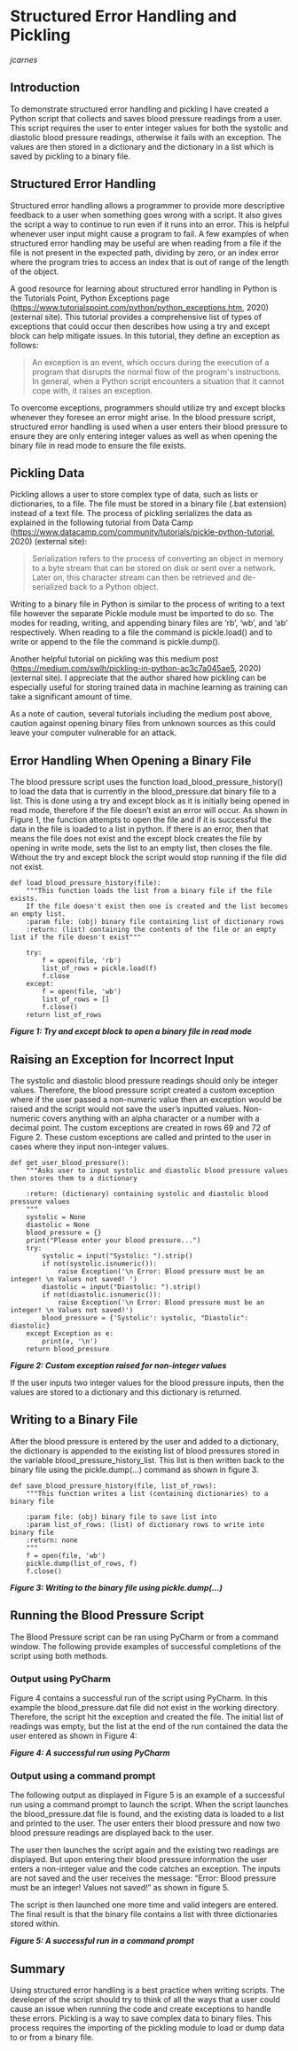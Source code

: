 # Structured Error Handling and Pickling
*jcarnes*

## Introduction
To demonstrate structured error handling and pickling I have created a Python script that collects and saves blood pressure readings from a user. This script requires the user to enter integer values for both the systolic and diastolic blood pressure readings, otherwise it fails with an exception. The values are then stored in a dictionary and the dictionary in a list which is saved by pickling to a binary file.

## Structured Error Handling
Structured error handling allows a programmer to provide more descriptive feedback to a user when something goes wrong with a script. It also gives the script a way to continue to run even if it runs into an error. This is helpful whenever user input might cause a program to fail. A few examples of when structured error handling may be useful are when reading from a file if the file is not present in the expected path, dividing by zero, or an index error where the program tries to access an index that is out of range of the length of the object.  

A good resource for learning about structured error handling in Python is the Tutorials Point, Python Exceptions page (https://www.tutorialspoint.com/python/python_exceptions.htm, 2020) (external site). This tutorial provides a comprehensive list of types of exceptions that could occur then describes how using a try and except block can help mitigate issues. In this tutorial, they define an exception as follows:

>An exception is an event, which occurs during the execution of a program that disrupts the normal flow of the program's instructions. In general, when a Python script encounters a situation that it cannot cope with, it raises an exception.

To overcome exceptions, programmers should utilize try and except blocks whenever they foresee an error might arise. In the blood pressure script, structured error handling is used when a user enters their blood pressure to ensure they are only entering integer values as well as when opening the binary file in read mode to ensure the file exists. 

## Pickling Data
Pickling allows a user to store complex type of data, such as lists or dictionaries, to a file. The file must be stored in a binary file (.bat extension) instead of a text file. The process of pickling serializes the data as explained in the following tutorial from Data Camp (https://www.datacamp.com/community/tutorials/pickle-python-tutorial, 2020) (external site):

>Serialization refers to the process of converting an object in memory to a byte stream that can be stored on disk or sent over a network. Later on, this character stream can then be retrieved and de-serialized back to a Python object.

Writing to a binary file in Python is similar to the process of writing to a text file however the separate Pickle module must be imported to do so. The modes for reading, writing, and appending binary files are ‘rb’, ‘wb’, and ‘ab’ respectively. When reading to a file the command is pickle.load() and to write or append to the file the command is pickle.dump(). 

Another helpful tutorial on pickling was this medium post (https://medium.com/swlh/pickling-in-python-ac3c7a045ae5, 2020) (external site). I appreciate that the author shared how pickling can be especially useful for storing trained data in machine learning as training can take a significant amount of time.

As a note of caution, several tutorials including the medium post above, caution against opening binary files from unknown sources as this could leave your computer vulnerable for an attack. 

## Error Handling When Opening a Binary File
The blood pressure script uses the function load_blood_pressure_history() to load the data that is currently in the blood_pressure.dat binary file to a list. This is done using a try and except block as it is initially being opened in read mode, therefore if the file doesn’t exist an error will occur. As shown in Figure 1, the function attempts to open the file and if it is successful the data in the file is loaded to a list in python. If there is an error, then that means the file does not exist and the except block creates the file by opening in write mode, sets the list to an empty list, then closes the file. Without the try and except block the script would stop running if the file did not exist.

```
def load_blood_pressure_history(file):
    """This function loads the list from a binary file if the file exists.
    If the file doesn't exist then one is created and the list becomes an empty list.
    :param file: (obj) binary file containing list of dictionary rows
    :return: (list) containing the contents of the file or an empty list if the file doesn't exist"""

    try:
        f = open(file, 'rb')
        list_of_rows = pickle.load(f)
        f.close
    except:
        f = open(file, 'wb')
        list_of_rows = []
        f.close()
    return list_of_rows

```
**_Figure 1: Try and except block to open a binary file in read mode_**
  
## Raising an Exception for Incorrect Input
The systolic and diastolic blood pressure readings should only be integer values. Therefore, the blood pressure script created a custom exception where if the user passed a non-numeric value then an exception would be raised and the script would not save the user’s inputted values. Non-numeric covers anything with an alpha character or a number with a decimal point. The custom exceptions are created in rows 69 and 72 of Figure 2. These custom exceptions are called and printed to the user in cases where they input non-integer values.

```
def get_user_blood_pressure():
    """Asks user to input systolic and diastolic blood pressure values then stores them to a dictionary

    :return: (dictionary) containing systolic and diastolic blood pressure values
    """
    systolic = None
    diastolic = None
    blood_pressure = {}
    print("Please enter your blood pressure...")
    try:
        systolic = input("Systolic: ").strip()
        if not(systolic.isnumeric()):
            raise Exception('\n Error: Blood pressure must be an integer! \n Values not saved! ')
        diastolic = input("Diastolic: ").strip()
        if not(diastolic.isnumeric()):
            raise Exception('\n Error: Blood pressure must be an integer! \n Values not saved!')
        blood_pressure = {'Systolic': systolic, "Diastolic": diastolic}
    except Exception as e:
        print(e, '\n')
    return blood_pressure
```


**_Figure 2: Custom exception raised for non-integer values_**

If the user inputs two integer values for the blood pressure inputs, then the values are stored to a dictionary and this dictionary is returned.

## Writing to a Binary File
After the blood pressure is entered by the user and added to a dictionary, the dictionary is appended to the existing list of blood pressures stored in the variable blood_pressure_history_list. This list is then written back to the binary file using the pickle.dump(…) command as shown in figure 3. 

```
def save_blood_pressure_history(file, list_of_rows):
    """This function writes a list (containing dictionaries) to a binary file

    :param file: (obj) binary file to save list into
    :param list_of_rows: (list) of dictionary rows to write into binary file
    :return: none
    """
    f = open(file, 'wb')
    pickle.dump(list_of_rows, f)
    f.close()
```
 
**_Figure 3: Writing to the binary file using pickle.dump(…)_**

## Running the Blood Pressure Script

The Blood Pressure script can be ran using PyCharm or from a command window. The following provide examples of successful completions of the script using both methods. 

### Output using PyCharm
Figure 4 contains a successful run of the script using PyCharm. In this example the blood_pressure.dat file did not exist in the working directory. Therefore, the script hit the exception and created the file. The initial list of readings was empty, but the list at the end of the run contained the data the user entered as shown in Figure 4:

**_Figure 4: A successful run using PyCharm_**

### Output using a command prompt
The following output as displayed in Figure 5 is an example of a successful run using a command prompt to launch the script. When the script launches the blood_pressure.dat file is found, and the existing data is loaded to a list and printed to the user. The user enters their blood pressure and now two blood pressure readings are displayed back to the user.

The user then launches the script again and the existing two readings are displayed. But upon entering their blood pressure information the user enters a non-integer value and the code catches an exception. The inputs are not saved and the user receives the message: “Error: Blood pressure must be an integer! Values not saved!” as shown in figure 5.

The script is then launched one more time and valid integers are entered. The final result is that the binary file contains a list with three dictionaries stored within. 


**_Figure 5: A successful run in a command prompt_**

## Summary
Using structured error handling is a best practice when writing scripts. The developer of the script should try to think of all the ways that a user could cause an issue when running the code and create exceptions to handle these errors. Pickling is a way to save complex data to binary files. This process requires the importing of the pickling module to load or dump data to or from a binary file. 
